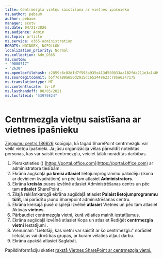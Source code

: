 ```yaml
---
title: Centrmezgla vietņu saistīšana ar vietnes īpašnieku
ms.author: pebaum
author: pebaum
manager: scotv
ms.date: 04/21/2020
ms.audience: Admin
ms.topic: article
ms.service: o365-administration
ROBOTS: NOINDEX, NOFOLLOW
localization_priority: Normal
ms.collection: Adm_O365
ms.custom:
- "9000717"
- "2638"
ms.openlocfilehash: c2859c6c02dfd7f593a935e413d580033aa182fda211e3a1489b43fddc067c6c
ms.sourcegitcommit: b5f7da89a650d2915dc652449623c78be6247175
ms.translationtype: MT
ms.contentlocale: lv-LV
ms.lasthandoff: 08/05/2021
ms.locfileid: "53979824"
---
```

# <a name="associate-hub-sites-as-site-owner"></a>Centrmezgla vietņu saistīšana ar vietnes īpašnieku

[Ziņojumu centrs 186626](https://admin.microsoft.com/Adminportal/Home?source=applauncher#/MessageCenter?id=MC186626) kopīgoja, kā tagad SharePoint centrmezglu var veikt vietņu īpašnieki. Ja jūsu organizācija vēlas pārvaldīt noteiktas personas, kas var saistīt centrmezglu, veiciet tālāk norādītās darbības. 

1. Pierakstieties () [https://portal.office.com](https://portal.office.com) ar administratora tiesībām.
2. Ekrāna augšdaļā **pa kreisi atlasiet** lietojumprogrammu palaidēju (ikona ar deviņiem kvadrātiem) un pēc tam atlasiet **Administrators**.
3. Ekrāna **kreisās** puses izvēlnē atlasiet Administrēšanas centrs un pēc tam **atlasiet** SharePoint .
4. Zilajā reklāmkarogā ekrāna augšdaļā atlasiet **Palaist lietojumprogrammu tūlīt,** lai parādītu jauno Sharepoint administrēšanas centru.
5. Ekrāna kreisajā pusē displejā izvēlnē **atlasiet** Vietnes un pēc tam atlasiet Aktīvās **vietnes**.
6. Pārbaudiet centrmezgla vietni, kurā vēlaties mainīt iestatījumus.
7. Ekrāna  augšdaļā izvēlnē atlasiet Kopa un atlasiet Rediģēt **centrmezgla vietni** Iestatījumi .
8. Vienumam "Lietotāji, kas vietni var saistīt ar šo centrmezglu" norādiet lietotājus vai drošības grupas, ar kurām vēlaties atļaut darbu.
9. Ekrāna  apakšā atlasiet Saglabāt.

Papildinformāciju skatiet [rakstā Vietnes SharePoint ar centrmezgla vietni.](https://support.office.com/article/associate-a-sharepoint-site-with-a-hub-site-ae0009fd-af04-4d3d-917d-88edb43efc05) 